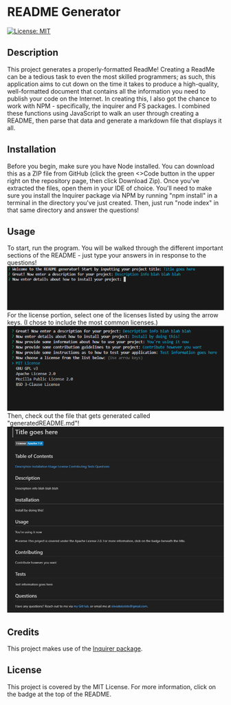 # README Generator

[![License: MIT](https://img.shields.io/badge/License-MIT-yellow.svg)](https://opensource.org/licenses/MIT)

## Description

This project generates a properly-formatted ReadMe! Creating a ReadMe can be a tedious task to even the most skilled programmers; as such, this application aims to cut down on the time it takes to produce a high-quality, well-formatted document that contains all the information you need to publish your code on the Internet. In creating this, I also got the chance to work with NPM - specifically, the inquirer and FS packages. I combined these functions using JavaScript to walk an user through creating a README, then parse that data and generate a markdown file that displays it all.

## Installation 

Before you begin, make sure you have Node installed. You can download this as a ZIP file from GitHub (click the green <>Code button in the upper right on the repository page, then click Download Zip). Once you've extracted the files, open them in your IDE of choice. You'll need to make sure you install the Inquirer package via NPM by running "npm install" in a terminal in the directory you've just created. Then, just run "node index" in that same directory and answer the questions! 

## Usage 
To start, run the program. You will be walked through the different important sections of the README - just type your answers in in response to the questions! 
![The application prompting you after running it](./images/rmGen1.png)
For the license portion, select one of the licenses listed by using the arrow keys. (I chose to include the most common licenses.) 
![The license prompt of the app](./images/rmGen2.png)
Then, check out the file that gets generated called "generatedREADME.md"!
![The generated README file](./images/rmGen3.png)

## Credits
This project makes use of the [Inquirer package](https://www.npmjs.com/package/inquirer).

## License

This project is covered by the MIT License. For more information, click on the badge at the top of the README.